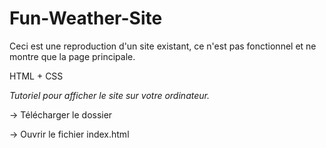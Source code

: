 # Fun-Weather-Site
Ceci est une reproduction d'un site existant, ce n'est pas fonctionnel et ne montre que la page principale.


HTML + CSS

*Tutoriel pour afficher le site sur votre ordinateur.*

-> Télécharger le dossier

-> Ouvrir le fichier index.html
